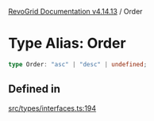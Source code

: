 [RevoGrid Documentation v4.14.13](README.md) / Order

# Type Alias: Order

```ts
type Order: "asc" | "desc" | undefined;
```

## Defined in

[src/types/interfaces.ts:194](https://github.com/revolist/revogrid/blob/4eff1607ca8ee7d75f31750c713182488767268a/src/types/interfaces.ts#L194)
